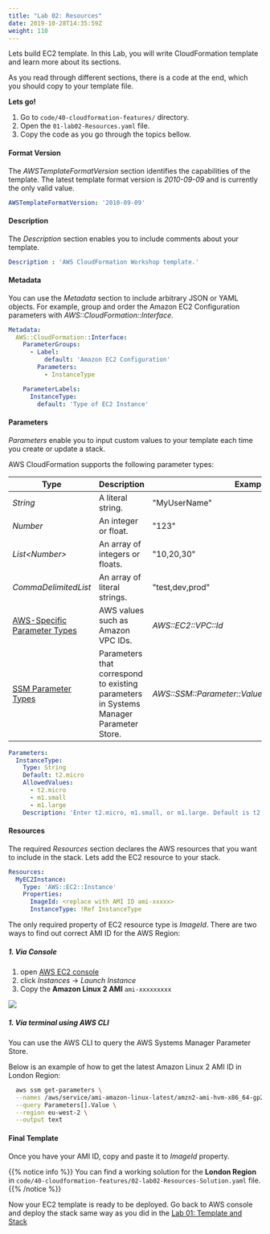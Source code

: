 ```yaml
---
title: "Lab 02: Resources"
date: 2019-10-28T14:35:59Z
weight: 110
---
```


Lets build EC2 template. In this Lab, you will write CloudFormation template and learn more about its sections. 

As you read through different sections, there is a code at the end, which you should copy to your template file.

**Lets go!**

1. Go to `code/40-cloudformation-features/` directory.
1. Open the `01-lab02-Resources.yaml` file.
1. Copy the code as you go through the topics bellow.

#### Format Version
The _AWSTemplateFormatVersion_ section identifies the capabilities of the template. The latest template format
 version is _2010-09-09_ and is currently the only valid value. 
 
```yaml
AWSTemplateFormatVersion: '2010-09-09'
```

#### Description
The _Description_ section enables you to include comments about your template.

```yaml
Description : 'AWS CloudFormation Workshop template.'
```

#### Metadata
You can use the _Metadata_ section to include arbitrary JSON or YAML objects. For example, group and order the Amazon EC2 Configuration parameters with _AWS::CloudFormation::Interface_.

```yaml
Metadata:
  AWS::CloudFormation::Interface:
    ParameterGroups:
      - Label:
          default: 'Amazon EC2 Configuration'
        Parameters:
          - InstanceType

    ParameterLabels:
      InstanceType:
        default: 'Type of EC2 Instance'
```

#### Parameters
_Parameters_ enable you to input custom values to your template each time you create or update a stack.

AWS CloudFormation supports the following parameter types:

|Type|Description|Example|
|----|----|----|
|_String_|A literal string.|"MyUserName"|
|_Number_|An integer or float.|"123"|
|_List\<Number\>_|An array of integers or floats.|"10,20,30"|
|_CommaDelimitedList_|An array of literal strings.|"test,dev,prod"|
|[AWS-Specific Parameter Types](https://docs.aws.amazon.com/AWSCloudFormation/latest/UserGuide/parameters-section-structure.html#aws-specific-parameter-types)|AWS values such as Amazon VPC IDs.|_AWS::EC2::VPC::Id_|
|[SSM Parameter Types](https://docs.aws.amazon.com/AWSCloudFormation/latest/UserGuide/parameters-section-structure.html#aws-ssm-parameter-types)|Parameters that correspond to existing parameters in Systems Manager Parameter Store.|_AWS::SSM::Parameter::Value\<AWS::EC2::Image::Id\>_|
 
```yaml
Parameters:
  InstanceType:
    Type: String
    Default: t2.micro
    AllowedValues:
      - t2.micro
      - m1.small
      - m1.large
    Description: 'Enter t2.micro, m1.small, or m1.large. Default is t2.micro.'
``` 

#### Resources

The required _Resources_ section declares the AWS resources that you want to include in the stack. Lets add the EC2 resource to your stack.

```yaml
Resources:
  MyEC2Instance:
    Type: 'AWS::EC2::Instance'
    Properties:
      ImageId: <replace with AMI ID ami-xxxxx>
      InstanceType: !Ref InstanceType
```

The only required property of EC2 resource type is _ImageId_. There are two ways to find out correct AMI ID for the AWS Region:

##### 1. Via Console
1. open [AWS EC2 console](https://console.aws.amazon.com/ec2)
1. click _Instances_ -> _Launch Instance_
1. Copy the **Amazon Linux 2 AMI** `ami-xxxxxxxxx`

![](/40-cloudformation-features/ami-1.gif)

##### 1. Via terminal using AWS CLI

You can use the AWS CLI to query the AWS Systems Manager Parameter Store.

Below is an example of how to get the latest Amazon Linux 2 AMI ID in London Region:

```bash
  aws ssm get-parameters \
  --names /aws/service/ami-amazon-linux-latest/amzn2-ami-hvm-x86_64-gp2 \
  --query Parameters[].Value \
  --region eu-west-2 \
  --output text
```

#### Final Template
Once you have your AMI ID, copy and paste it to _ImageId_ property.

{{% notice info %}} 
You can find a working solution for the **London Region** in `code/40-cloudformation-features/02-lab02-Resources-Solution.yaml` file.
{{% /notice %}}

Now your EC2 template is ready to be deployed. Go back to AWS console and deploy the stack same way as you did in 
the [Lab 01: Template and Stack](/30-cloudformation-fundamentals/200-lab-01-stack)
